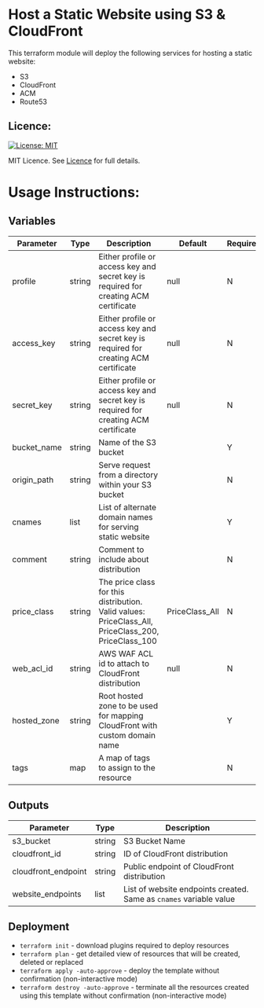 # Host a Static Website using S3 & CloudFront

This terraform module will deploy the following services for hosting a static website:
- S3
- CloudFront
- ACM
- Route53

## Licence:
[![License: MIT](https://img.shields.io/badge/License-MIT-green.svg)](https://opensource.org/licenses/MIT)

MIT Licence. See [Licence](LICENCE) for full details.

# Usage Instructions:
## Variables
| Parameter   | Type   | Description                                                                | Default   | Required |
|-------------|--------|----------------------------------------------------------------------------|-----------|----------|
| profile     | string | Either profile or access key and secret key is required for creating ACM certificate                                 | null          | N        |
| access_key     | string | Either profile or access key and secret key is required for creating ACM certificate                                 | null          | N        |
| secret_key     | string | Either profile or access key and secret key is required for creating ACM certificate                                 | null          | N        |
| bucket_name | string | Name of the S3 bucket                                                      |           | Y        |
| origin_path | string | Serve request from a directory within your S3 bucket                  |           | N        |
| cnames      | list   | List of alternate domain names for serving static website                  |          | Y        |
| comment      | string   | Comment to include about distribution                  |          | N        |
| price_class      | string   | The price class for this distribution. Valid values: PriceClass_All, PriceClass_200, PriceClass_100                  | PriceClass_All         | N        |
| web_acl_id     | string | AWS WAF ACL id to attach to CloudFront distribution                                 | null          | N        |
| hosted_zone | string | Root hosted zone to be used for mapping CloudFront with custom domain name |           | Y        |
| tags | map | A map of tags to assign to the resource  |           | N        |

## Outputs
| Parameter           | Type   | Description               |
|---------------------|--------|---------------------------|
| s3_bucket           | string | S3 Bucket Name            |
| cloudfront_id       | string | ID of CloudFront distribution       |
| cloudfront_endpoint | string | Public endpoint of CloudFront distribution       |
| website_endpoints   | list   | List of website endpoints created. Same as `cnames` variable value  |

## Deployment
- `terraform init` - download plugins required to deploy resources
- `terraform plan` - get detailed view of resources that will be created, deleted or replaced
- `terraform apply -auto-approve` - deploy the template without confirmation (non-interactive mode)
- `terraform destroy -auto-approve` - terminate all the resources created using this template without confirmation (non-interactive mode)
